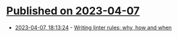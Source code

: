 # [Published on 2023-04-07](index.md)

* [2023-04-07, 18:13:24](https://lobste.rs/s/flktbx/writing_linter_rules_why_how_when) - [Writing linter rules: why, how and when](https://www.youtube.com/watch?v=zY1xDjGE7DU)
